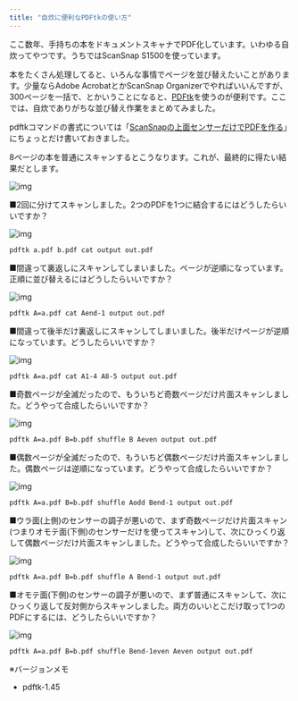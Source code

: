```yaml
---
title: "自炊に便利なPDFtkの使い方"
---
```


ここ数年、手持ちの本をドキュメントスキャナでPDF化しています。いわゆる自炊ってやつです。うちではScanSnap S1500を使っています。

本をたくさん処理してると、いろんな事情でページを並び替えたいことがあります。少量ならAdobe AcrobatとかScanSnap Organizerでやればいいんですが、300ページを一括で、とかいうことになると、[PDFtk](http://www.pdflabs.com/tools/pdftk-the-pdf-toolkit/)を使うのが便利です。ここでは、自炊でありがちな並び替え作業をまとめてみました。

pdftkコマンドの書式については「[ScanSnapの上面センサーだけでPDFを作る](20130505.html)」にちょっとだけ書いておきました。

8ページの本を普通にスキャンするとこうなります。これが、最終的に得たい結果だとします。

![img](img/20130519-001.png)

■2回に分けてスキャンしました。2つのPDFを1つに結合するにはどうしたらいいですか？

![img](img/20130519-002.png)

```shell
pdftk a.pdf b.pdf cat output out.pdf
```

■間違って裏返しにスキャンしてしまいました。ページが逆順になっています。正順に並び替えるにはどうしたらいいですか？

![img](img/20130519-003.png)

```shell
pdftk A=a.pdf cat Aend-1 output out.pdf
```

■間違って後半だけ裏返しにスキャンしてしまいました。後半だけページが逆順になっています。どうしたらいいですか？

![img](img/20130519-004.png)

```shell
pdftk A=a.pdf cat A1-4 A8-5 output out.pdf
```

■奇数ページが全滅だったので、もういちど奇数ページだけ片面スキャンしました。どうやって合成したらいいですか？

![img](img/20130519-005.png)

```shell
pdftk A=a.pdf B=b.pdf shuffle B Aeven output out.pdf
```

■偶数ページが全滅だったので、もういちど偶数ページだけ片面スキャンしました。偶数ページは逆順になっています。どうやって合成したらいいですか？

![img](img/20130519-006.png)

```shell
pdftk A=a.pdf B=b.pdf shuffle Aodd Bend-1 output out.pdf
```

■ウラ面(上側)のセンサーの調子が悪いので、まず奇数ページだけ片面スキャン(つまりオモテ面(下側)のセンサーだけを使ってスキャン)して、次にひっくり返して偶数ページだけ片面スキャンしました。どうやって合成したらいいですか？

![img](img/20130519-007.png)

```shell
pdftk A=a.pdf B=b.pdf shuffle A Bend-1 output out.pdf
```

■オモテ面(下側)のセンサーの調子が悪いので、まず普通にスキャンして、次にひっくり返して反対側からスキャンしました。両方のいいとこだけ取って1つのPDFにするには、どうしたらいいですか？

![img](img/20130519-008.png)

```shell
pdftk A=a.pdf B=b.pdf shuffle Bend-1even Aeven output out.pdf
```

※バージョンメモ

- pdftk-1.45
